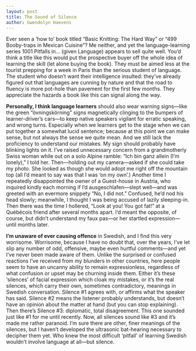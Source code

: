 ```yaml
---
layout: post
title: The Sound of Silence
author: Gwendolyn Haevens
---
```

Ever seen a ‘how to’ book titled “Basic Knitting: The Hard Way” or “499 Booby-traps in Mexican Cuisine”? Me neither, and yet the language-learning series 1001 Pitfalls in... (given Language) appears to sell quite well. You’d think a title like this would put the prospective buyer off the whole idea of learning the skill (let alone buying the book). They must be aimed less at the tourist prepping for a week in Paris than the serious student of language. The student who doesn’t want their intelligence insulted: they’ve already figured out that languages are cunning by nature and that the road to fluency is more pot-hole than pavement for the first few months. They appreciate the hazards a book like this can signal along the way.

**Personally, I think language learners** should also wear warning signs—like the green “övningskörning” signs magnetically clinging to the bumpers of learner-driver’s cars—to keep native speakers vigilant for erratic speaking, and wrong turns. Especially when we learners get to the stage when we can put together a somewhat lucid sentence; because at this point we can make sense, but not always the sense we quite mean. And we still lack the proficiency to understand our mistakes. 
My sign should probably have blinking lights on it. I’ve raised unnecessary concern from a grandmotherly Swiss woman while out on a solo Alpine ramble: “Ich bin ganz allein (I’m lonely),” I told her. Then—holding out my camera—asked if she could take my photo. She looked as though she would adopt me right off the mountain top (all I’d meant to say was that I was ‘on my own’.) Another time I repeatedly disappointed the owner of a Guest-house in Austria, who inquired kindly each morning if I’d ausgeschlafen—slept well—and was greeted with an evermore snippety “No, I did not.” Confused, he’d nod his head slowly; meanwhile, I thought I was being accused of lazily sleeping-in. Then there was the time I hollered, “Look at you! You got fat!” at a Québécois friend after several months apart. I’d meant the opposite, of course, but didn’t understand my faux pas—or her startled expression—until months later. 

**I’m unaware of ever causing offence** in Swedish, and I find this very worrisome. Worrisome, because I have no doubt that, over the years, I’ve let slip any number of odd, offensive, maybe even hurtful comments—and yet I’ve never been made aware of them. Unlike the surprised or confused reactions I’ve received from my blunders in other countries, here people seem to have an uncanny ability to remain expressionless, regardless of what confusion or upset may be churning inside them. 
Either it’s these ‘silences’ of facial expression which cloak my mistakes, or it’s the real silences, which carry their own, sometimes contradictory, meanings in Swedish conversation. Silence #1 agrees with, or affirms what the speaker has said. Silence #2 means the listener probably understands, but doesn’t have an opinion about the matter at hand (but you can stop explaining). Then there’s Silence #3: diplomatic, total disagreement. This one sounded just like #1 for me until recently. Now, all silences sound like #3 and it’s made me rather paranoid. 
I’m sure there are other, finer meanings of the silences, but I haven’t developed the ultrasonic bat-hearing necessary to decipher them yet. Who knew the most difficult ‘pitfall’ of learning Swedish wouldn’t involve language at all—but silence.
